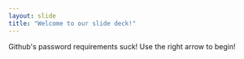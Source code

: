 ```yaml
---
layout: slide
title: "Welcome to our slide deck!"
---
```

Github's password requirements suck!
Use the right arrow to begin!